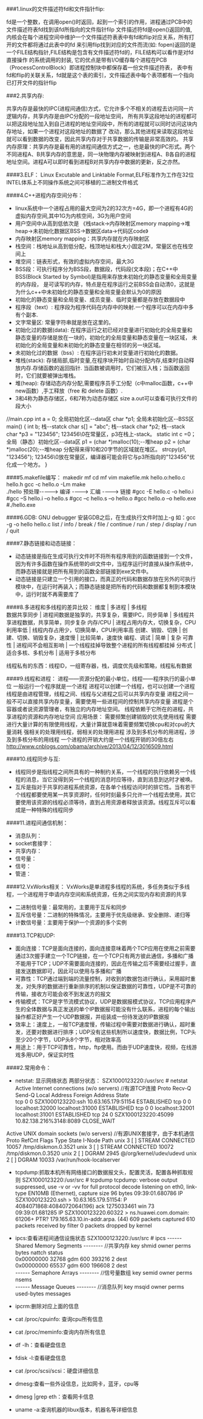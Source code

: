 ###1.linux的文件描述符fd和文件指针flip:
  > 
  fd是一个整数，在调用open()时返回，起到一个索引的作用，进程通过PCB中的文件描述符表fd找到该fd所指向的文件指针filp
  文件描述符fd是open()返回的值,内核会在每个进程空间中维护一个文件描述符表表中有fd和flip对应关系，所有打开的文件都将通过此表中的fd
  来引用flip找到对应的文件而流(如: fopen)返回的是一个FILE结构指针,FILE结构是包含有文件描述符fd的，FILE结构可以看作是对fd直接操作
  的系统调用的封装, 它的优点是带有I/O缓存每个进程在PCB（ProcessControlBlock）即进程控制块中都保存着一份文件描述符表，
  表中有fd和flip的关联关系，fd就是这个表的索引，文件描述表中每个表项都有一个指向已打开文件的指针flip

###2.共享内存:
>
  共享内存是最快的IPC(进程间通信)方式，它允许多个不相关的进程去访问同一片逻辑内存，共享内存是由IPC分配的一段地址空间，
  所有共享这段地址的进程都可以把这段地址加入到自己进程的地址空间段中，所有的进程就可以同时访问这块内存地址，如果一个进程对这段地址的数据了
  改动，那么其他进程来读取这段地址就可以看到数据的改变，因此共享内存对于共享数据的传输是非常高效的。
  共享内存原理：共享内存是最有用的进程间通信方式之一，也是最快的IPC形式。两个不同进程A、B共享内存的意思是，同一块物理内存被映射到进程A、B各自的进程地址空间。进程A可以即时看到进程B对共享内存中数据的更新，反之亦然。

####3.ELF：
Linux Excutable and Linktable Format,ELF标准作为工作在32位INTEL体系上不同操作系统之间可移植的二进制文件格式

####4.C++进程内存空间分布：
  * linux系统中一个进程占用的最大空间为2的32次方=4G，即一个进程有4G的虚拟内存空间,其中1G为内核空间，3G为用户空间
  * 用户空间中从高到低依次是 《栈stack->内存映射区memory mapping->堆heap->未初始化数据区BSS->数据区data->代码区code》
  * 内存映射区memory mapping：共享内存就在内存映射区
  * 栈空间：栈地址从高到低分配，栈顶地址和栈大小固定2M，常量区也在栈空间上
  * 堆空间：链表形式，有效的虚拟内存空间，最大3G
  * BSS段：可执行程序分为BSS段，数据段，代码段(文本段)；在C++中BSS(Block Started by Symbol)是指用来存放未初始化的静态变量和全局变量的内存段，
  是可读写的内存，特点是在程序运行之前BSS会自动清0，这就是为什么c++中未初始化的静态变量和全局变量会默认为0的原因
  * 初始化的静态变量和全局变量、成员变量、临时变量都是存放在数据段中
  * 程序段（text）:  程序段为程序代码在内存中的映射.一个程序可以在内存中多有个副本.
  * 文字常量区: 常量字符串就是放在这里的。
  * 初始化过的数据(data):  在程序运行之初已经对变量进行初始化的全局变量和静态变量的存储是放在一块的，初始化的全局变量和静态变量在一块区域， 未初始化的全局变量和未初始化的静态变量在相邻的另一块区域。
  * 未初始化过的数据（bss）: 在程序运行初未对变量进行初始化的数据。
  * 堆栈(stack): 存储局部,临时变量,在程序块开始时自动分配内存,结束时自动释放内存.存储函数的返回指针. 当函数被调用时，它们被压入栈；当函数返回时，它们就要被弹出堆栈。
  * 堆(heap): 存储动态内存分配,需要程序员手工分配（c中malloc函数，c++中new函数）,手工释放（free 和 delete 函数）.
  * 3和4称为静态存储区，6和7称为动态存储区
    size a.out可以查看可执行文件的段大小
    
  //main.cpp 
  int a = 0; 全局初始化区--data区 
  char *p1; 全局未初始化区--BSS区
  main() 
  { 
  int b; 栈--statck
  char s[] = "abc"; 栈--stack 
  char *p2; 栈--stack 
  char *p3 = "123456"; 123456\0在常量区，p3在栈上-stack。 
  static int c =0； 全局（静态）初始化区--data区
  p1 = (char *)malloc(10);--堆heap 
  p2 = (char *)malloc(20);--堆heap
  分配得来得10和20字节的区域就在堆区。 
  strcpy(p1, "123456"); 123456\0放在常量区，编译器可能会将它与p3所指向的"123456"优化成一个地方。 
  }

####5.makefile编写：
  makedir mf
  cd mf
  vim makefile.mk
  hello.o:hello.c hello.h
    gcc -c hello.o -Lm
  make  
  ./hello
  预处理-----> 编译 ----> 汇编 ----> 链接 
  #gcc -E hello.c -o hello.i
  #gcc –S hello.i –o hello.s 
  #gcc –c hello.s –o hello.o 
  #gcc hello.o –o hello.exe 
  #./hello.exe
  
####6.GDB:
  GNU debugger 安装GDB之后，在生成执行文件时加上-g   如：gcc -g -o hello hello.c
  list / info / break / file / continue / run / step / display / run / quit

####7.静态链接和动态链接：
  * 动态链接是指在生成可执行文件时不将所有程序用到的函数链接到一个文件，因为有许多函数在操作系统带的dll文件中，当程序运行时直接从操作系统中，而静态链接就是把所有用到的函数全部链接到exe文件中。
  * 动态链接是只建立一个引用的接口，而真正的代码和数据存放在另外的可执行模块中，在运行时再装入；而静态链接是把所有的代码和数据都复制到本模块中，运行时就不再需要库了

####8.多进程和多线程的差异比较：
  维度               |       多进程                                        |         多线程                   
 数据共享同步        | 进程间数据是独享的，共享复杂，需要IPC，同步简单     | 多线程共享进程数据，共享简单，同步复杂
 内存/CPU            | 进程占用内存大，切换复杂，CPU利用率低               | 线程内存占用少，切换简单，CPU利用率高
 创建、销毁、切换    | 创建、切换、销毁复杂，速度慢                        | 比较简单，速度快
 编程、调试          | 简单                                                | 复杂
 可靠性              | 进程间不会相互影响                                  | 一个线程挂掉导致整个进程的所有线程都挂掉
 分布式              | 适合多核、多机分布                                  | 适用于多核分布
 
 线程私有的东西：线程ID，一组寄存器，栈，调度优先级和策略，线程私有数据
 
####9.线程和进程：
  进程——资源分配的最小单位，线程——程序执行的最小单位
  一般运行一个程序就是一个进程
  进程可以创建一个线程，也可以创建一个进程
  线程是由进程管理，线程之间、线程与父进程之后可以共享内存变量
  进程之间一般不可以直接共享内存变量，需要使用一些进程间的控制共享内存变量
  进程是个容器或者说资源管理者，有独立的内存地址空间。
  线程依赖于它所在的进程，共享进程的资源和内存地址空间
  应用场景：
  需要频繁创建销毁的优先使用线程
  需要进行大量计算的有限使用线程，大量计算就意味着需要频繁切换cpu和对cpu的大量消耗
  强相关的处理用线程，弱相关的处理用进程
  涉及到多机分布的用进程，涉及到多核分布的用线程
  一个进程的开销大约是一个线程开销的30倍左右
  http://www.cnblogs.com/obama/archive/2013/04/12/3016509.html

####10.线程同步与互:
  * 线程同步是指线程之间所具有的一种制约关系，一个线程的执行依赖另一个线程的消息，当它没得到另一个线程的消息时应等待，直到消息到达时才被唤。
  * 互斥是指对于共享的进程系统资源，在各单个线程访问时的排它性。当有若干个线程都要使用某一共享资源时，任何时刻最多只允许一个线程去使用，其它要使用该资源的线程必须等待，直到占用资源者释放该资源。线程互斥可以看成是一种特殊的线程同步
  
####11.进程间通信机制：
  * 消息队列：
  * socket套接字：
  * 共享内存：
  * 信号量：
  * 信号：
  * 管道：
  
####12.VxWorks相关：
  VxWorks是单进程多线程的系统，多任务类似于多线程，一个进程用于申请内存空间和系统资源，任务之间实现内存和资源的共享
  * 二进制信号量：最常用的，主要用于互斥和同步
  * 互斥信号量：二进制的特殊情况，主要用于优先级继承、安全删除、递归等
  * 计数信号量：主要用于保护一个资源的多个实例

####13.TCP和UDP:
  * 面向连接：TCP是面向连接的，面向连接意味着两个TCP应用在使用之前需要通过3次握手建立一个TCP链接，在一个TCP只有两方彼此通信，多播和广播不能用于TCP；UDP不需要面向连接的，因此在传输之后不需要经过握手，直接发送数据即可，因此可以使用与多播和广播
  * 可靠性：TCP通过端到端的流量控制，对收到的数据包进行确认，采用超时重发，对失序的数据进行重新排序的机制以保证数据的可靠性，UDP是不可靠的传输，接收方可能会收不到发送方的报文
  * 传输模式：TCP是字节流模式协议，UDP是数据报模式协议，TCP应用程序产生的全体数据与真正发送的单个IP数据报可能没有什么联系，进程的每个输出操作都正好产生一个UDP数据报，并组装成一份待发送的IP数据报
  * 效率上：速度上，一般TCP速度慢，传输过程中需要对数据进行确认，超时重发，还要对数据进行排序；UDP没有这些机制所以速度快，数据比例，TCP头至少20个字节，UDP头8个字节，相对效率高
  * 用途上：用于TCP可靠性，http，ftp使用。而由于UDP速度快，视频，在线游戏多用UDP，保证实时性
  
  
  


####2.常用命令：
* netstat: 显示网络状态
两部分状态：
SZX1000123220:/usr/src # netstat
Active Internet connections (w/o servers)  //有源TCP连接
Proto Recv-Q Send-Q Local Address           Foreign Address         State      
tcp        0      0 SZX1000123220:ssh       10.63.165.179:51154     ESTABLISHED 
tcp        0      0 localhost:32000         localhost:31000         ESTABLISHED 
tcp        0      0 localhost:32001         localhost:31001         ESTABLISHED 
tcp       24      0 SZX1000123220:45099     10.82.138.216%3148:8089 CLOSE_WAIT  

Active UNIX domain sockets (w/o servers)  //有源UNIX套接字，由于本机通信
Proto RefCnt Flags       Type       State         I-Node Path
unix  3      [ ]         STREAM     CONNECTED     10057  /tmp/diskmon.0.3521
unix  3      [ ]         STREAM     CONNECTED     10072  /tmp/diskmon.0.3520
unix  2      [ ]         DGRAM                    2945   @/org/kernel/udev/udevd
unix  2      [ ]         DGRAM                    10033  /var/run/hook-localserver

* tcpdump:抓取本机所有网络接口的数据报文头，配置灵活，配置各种抓取规则
SZX1000123220:/usr/src # tcpdump
tcpdump: verbose output suppressed, use -v or -vv for full protocol decode
listening on eth0, link-type EN10MB (Ethernet), capture size 96 bytes
09:39:01.680786 IP SZX1000123220.ssh > 10.63.165.179.51154: P 4084071868:4084072064(196) ack 1275033461 win 73
09:39:01.681285 IP SZX1000123220.60322 > ns.huawei.com.domain: 61206+ PTR? 179.165.63.10.in-addr.arpa. (44)
609 packets captured
610 packets received by filter
0 packets dropped by kernel



* ipcs:查看进程间通信设施状态
SZX1000123220:/usr/src # ipcs
------ Shared Memory Segments --------  //共享内存
key        shmid      owner      perms      bytes      nattch     status      
0x00000000 32768      gdm        600        393216     2          dest         
0x00000000 65537      gdm        600        196608     2          dest         
------ Semaphore Arrays --------  //信号量数组
key        semid      owner      perms      nsems     
------ Message Queues --------   //消息队列
key        msqid      owner      perms      used-bytes   messages   

* ipcrm:删除对应上面的信息

* cat /proc/cpuinfo: 查询cpu所有信息
* cat /proc/meminfo:查询内存所有信息
* df -lh：查看硬盘信息
* fdisk -l:查看硬盘信息
* cat /proc/scsi/scsi：硬盘详细信息
* dmesg:查看一些外设信息，比如网卡，蓝牙，cpu等
* dmesg |grep eth：查看网卡信息
* uname -a:查询机器的libux版本，机器名等详细信息




